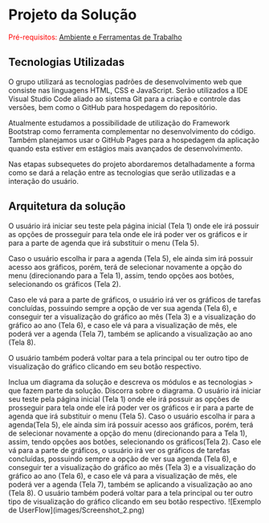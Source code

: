 # Projeto da Solução

<span style="color:red">Pré-requisitos: <a href="4-Gestão-Configuração.md"> Ambiente e Ferramentas de Trabalho</a></span>

## Tecnologias Utilizadas

O grupo utilizará as tecnologias padrões de desenvolvimento web que consiste nas linguagens HTML, CSS e JavaScript. Serão utilizados a IDE Visual Studio Code aliado ao sistema Git para a criação e controle das versões, bem como o GitHub para hospedagem do repositório.

Atualmente estudamos a possibilidade de utilização do Framework Bootstrap como ferramenta complementar no desenvolvimento do código. Também planejamos usar o GitHub Pages para a hospedagem da aplicação quando esta estiver em estágios mais avançados de desenvolvimento.

Nas etapas subsequetes do projeto abordaremos detalhadamente a forma como se dará a relação entre as tecnologias que serão utilizadas e a interação do usuário. 
> <!-- Descreva aqui qual(is) tecnologias você vai usar para resolver o seu
> problema, ou seja, implementar a sua solução. Liste todas as
> tecnologias envolvidas, linguagens a serem utilizadas, serviços web,
> frameworks, bibliotecas, IDEs de desenvolvimento, e ferramentas.
> Apresente também uma figura explicando como as tecnologias estão
> relacionadas ou como uma interação do usuário com o sistema vai ser
> conduzida, por onde ela passa até retornar uma resposta ao usuário.
> 
> Inclua os diagramas de User Flow, esboços criados pelo grupo
> (stoyboards), além dos protótipos de telas (wireframes). Descreva cada
> item textualmente comentando e complementando o que está apresentado
> nas imagens.-->

## Arquitetura da solução

O usuário irá iniciar seu teste pela página inicial (Tela 1) onde ele irá possuir as opções de prosseguir para tela onde ele irá poder ver os gráficos e ir para a parte de agenda que irá substituir o menu (Tela 5).

Caso o usuário escolha ir para a agenda (Tela 5), ele ainda sim irá possuir acesso aos gráficos, porém, terá de selecionar novamente a opção do menu (direcionando para a Tela 1), assim, tendo opções aos botões, selecionando os gráficos (Tela 2).

Caso ele vá para a parte de gráficos, o usuário irá ver os gráficos de tarefas concluídas, possuindo sempre a opção de ver sua agenda (Tela 6), e conseguir ter a visualização do gráfico ao mês (Tela 3) e a visualização do gráfico ao ano (Tela 6), e caso ele vá para a visualização de mês, ele poderá ver a agenda (Tela 7), também se aplicando a visualização ao ano (Tela 8).

O usuário também poderá voltar para a tela principal ou ter outro tipo de visualização do gráfico clicando em seu botão respectivo.


<!--> Inclua um diagrama da solução e descreva os módulos e as tecnologias
> que fazem parte da solução. Discorra sobre o diagrama.

O usuário irá iniciar seu teste pela página inicial (Tela 1) onde ele irá possuir as opções de prosseguir para tela onde ele irá poder ver os gráficos e ir para a parte de agenda que irá substituir o menu (Tela 5).

Caso o usuário escolha ir para a agenda(Tela 5), ele ainda sim irá possuir acesso aos gráficos, porém, terá de selecionar novamente a opção do menu (direcionando para a Tela 1), assim, tendo opções aos botões, selecionando os gráficos(Tela 2).

Caso ele vá para a parte de gráficos, o usuário irá ver os gráficos de tarefas concluídas, possuindo sempre a opção de ver sua agenda (Tela 6), e conseguir ter a visualização do gráfico ao mês (Tela 3) e a visualização do gráfico ao ano (Tela 6), e caso ele vá para a visualização de mês, ele poderá ver a agenda (Tela 7), também se aplicando a visualização ao ano (Tela 8).

O usuário também poderá voltar para a tela principal ou ter outro tipo de visualização do gráfico clicando em seu botão respectivo.

![Exemplo de UserFlow](images/Screenshot_2.png)
